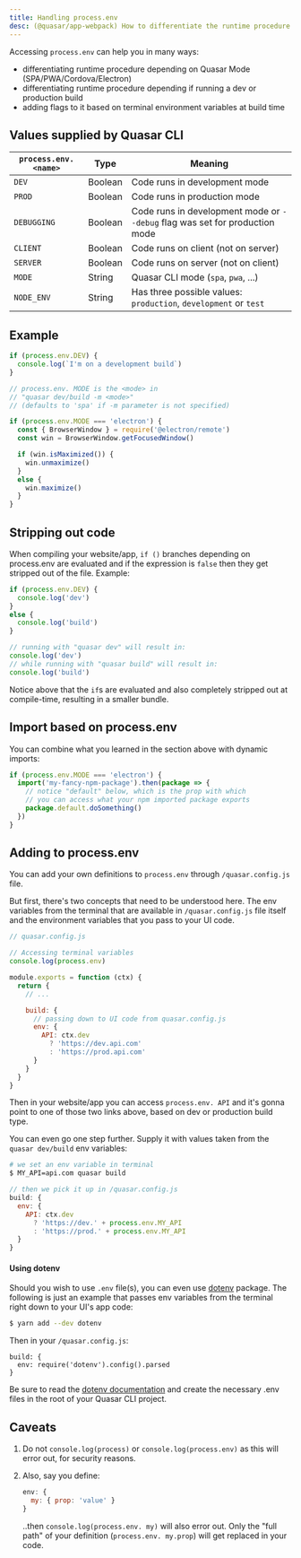 ```yaml
---
title: Handling process.env
desc: (@quasar/app-webpack) How to differentiate the runtime procedure based on process.env in a Quasar app.
---
```


Accessing `process.env` can help you in many ways:
  * differentiating runtime procedure depending on Quasar Mode (SPA/PWA/Cordova/Electron)
  * differentiating runtime procedure depending if running a dev or production build
  * adding flags to it based on terminal environment variables at build time

## Values supplied by Quasar CLI

| `process.env.<name>` | Type | Meaning |
| --- | --- | --- |
| `DEV` | Boolean | Code runs in development mode |
| `PROD` | Boolean | Code runs in production mode |
| `DEBUGGING` | Boolean | Code runs in development mode or `--debug` flag was set for production mode |
| `CLIENT` | Boolean | Code runs on client (not on server) |
| `SERVER` | Boolean | Code runs on server (not on client) |
| `MODE` | String | Quasar CLI mode (`spa`, `pwa`, ...) |
| `NODE_ENV` | String | Has three possible values: `production`, `development` or `test` |

## Example

```js
if (process.env.DEV) {
  console.log(`I'm on a development build`)
}

// process.env. MODE is the <mode> in
// "quasar dev/build -m <mode>"
// (defaults to 'spa' if -m parameter is not specified)

if (process.env.MODE === 'electron') {
  const { BrowserWindow } = require('@electron/remote')
  const win = BrowserWindow.getFocusedWindow()

  if (win.isMaximized()) {
    win.unmaximize()
  }
  else {
    win.maximize()
  }
}
```

## Stripping out code

When compiling your website/app, `if ()` branches depending on process.env are evaluated and if the expression is `false` then they get stripped out of the file. Example:

```js
if (process.env.DEV) {
  console.log('dev')
}
else {
  console.log('build')
}

// running with "quasar dev" will result in:
console.log('dev')
// while running with "quasar build" will result in:
console.log('build')
```

Notice above that the `if`s are evaluated and also completely stripped out at compile-time, resulting in a smaller bundle.

## Import based on process.env

You can combine what you learned in the section above with dynamic imports:

```js
if (process.env.MODE === 'electron') {
  import('my-fancy-npm-package').then(package => {
    // notice "default" below, which is the prop with which
    // you can access what your npm imported package exports
    package.default.doSomething()
  })
}
```

## Adding to process.env

You can add your own definitions to `process.env` through `/quasar.config.js` file.

But first, there's two concepts that need to be understood here. The env variables from the terminal that are available in `/quasar.config.js` file itself and the environment variables that you pass to your UI code.

```js
// quasar.config.js

// Accessing terminal variables
console.log(process.env)

module.exports = function (ctx) {
  return {
    // ...

    build: {
      // passing down to UI code from quasar.config.js
      env: {
        API: ctx.dev
          ? 'https://dev.api.com'
          : 'https://prod.api.com'
      }
    }
  }
}
```

Then in your website/app you can access `process.env. API` and it's gonna point to one of those two links above, based on dev or production build type.

You can even go one step further. Supply it with values taken from the `quasar dev/build` env variables:

```bash
# we set an env variable in terminal
$ MY_API=api.com quasar build
```

```js
// then we pick it up in /quasar.config.js
build: {
  env: {
    API: ctx.dev
      ? 'https://dev.' + process.env.MY_API
      : 'https://prod.' + process.env.MY_API
  }
}
```

#### Using dotenv

Should you wish to use `.env` file(s), you can even use [dotenv](https://www.npmjs.com/package/dotenv) package. The following is just an example that passes env variables from the terminal right down to your UI's app code:

```bash
$ yarn add --dev dotenv
```

Then in your `/quasar.config.js`:

```
build: {
  env: require('dotenv').config().parsed
}
```

Be sure to read the [dotenv documentation](https://www.npmjs.com/package/dotenv) and create the necessary .env files in the root of your Quasar CLI project.

## Caveats

1. Do not `console.log(process)` or `console.log(process.env)` as this will error out, for security reasons.
2. Also, say you define:

    ```js
    env: {
      my: { prop: 'value' }
    }
    ```

    ..then `console.log(process.env. my)` will also error out. Only the "full path" of your definition (`process.env. my.prop`) will get replaced in your code.
